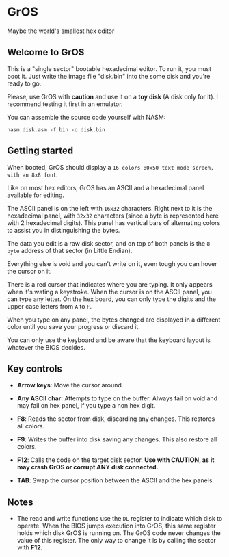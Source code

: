 # GrOS
Maybe the world's smallest hex editor

## Welcome to GrOS
This is a "single sector" bootable hexadecimal editor.
To run it, you must boot it.
Just write the image file "disk.bin" into the some disk and you're ready to go.

Please, use GrOS with **caution** and use it on a **toy disk** (A disk only for it).
I recommend testing it first in an emulator.

You can assemble the source code yourself with NASM:

`nasm disk.asm -f bin -o disk.bin`

## Getting started
When booted, GrOS should display a `16 colors 80x50 text mode screen, with an 8x8 font`.

Like on most hex editors, GrOS has an ASCII and a hexadecimal panel available for editing.

The ASCII panel is on the left with `16x32` characters.
Right next to it is the hexadecimal panel, with `32x32` characters (since a byte is represented here with 2 hexadecimal digits).
This panel has vertical bars of alternating colors to assist you in distinguishing the bytes.

The data you edit is a raw disk sector, and on top of both panels is the `8 byte` address of that sector (in Little Endian).

Everything else is void and you can't write on it, even tough you can hover the cursor on it.

There is a red cursor that indicates where you are typing. It only appears when it's wating a keystroke.
When the cursor is on the ASCII panel, you can type any letter. On the hex board, you can only type the digits and the upper case letters from `A` to `F`.

When you type on any panel, the bytes changed are displayed in a different color until you save your progress or discard it.

You can only use the keyboard and be aware that the keyboard layout is whatever the BIOS decides.

## Key controls

  - **Arrow keys**:
  Move the cursor around.
  
  - **Any ASCII char**: Attempts to type on the buffer. Always fail on void and may fail on hex panel, if you type a non hex digit.
  
  - **F8**: Reads the sector from disk, discarding any changes. This restores all colors.
  
  - **F9**: Writes the buffer into disk saving any changes. This also restore all colors.
  
  - **F12**:  Calls the code on the target disk sector.
    **Use with CAUTION, as it may crash GrOS or corrupt ANY disk connected.**
  
  - **TAB**: Swap the cursor position between the ASCII and the hex panels.

## Notes
  - The read and write functions use the `DL` register to indicate which disk to operate.
When the BIOS jumps execution into GrOS, this same register holds which disk GrOS is running on.
The GrOS code never changes the value of this register. The only way to change it is by calling the sector with **F12**.

